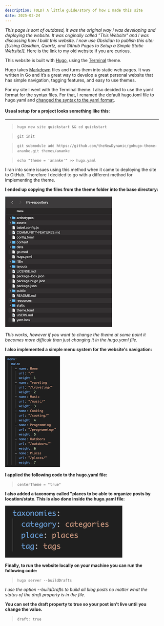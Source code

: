 ```yaml
---
description: (OLD) A little guide/story of how I made this site
date: 2025-02-24
---
```

*This page is sort of outdated, it was the original way I was developing and deploying the website. It was originally called "This Website" and I was discussing how I built this website. I now use Obsidian to publish this site: [[Using Obsidian, Quartz, and Github Pages to Setup a Simple Static Website]].* Here is the [link](https://jcorrell35.github.io/life-repository) to my old website if you are curious.

This website is built with [Hugo](https://gohugo.io), using the [Terminal](https://github.com/panr/hugo-theme-terminal/) theme.

Hugo takes [Markdown](https://www.markdownguide.org/) files and turns them into static web pages. It was written in Go and it’s a great way to develop a great personal website that has simple navigation, tagging features, and easy to use themes.

For my site I went with the Terminal theme. I also decided to use the yaml format for the syntax files. For that, I renamed the default hugo.toml file to hugo.yaml and [changed the syntax to the yaml format](https://he3.app/en/blogs/yaml-to-toml-a-comprehensive-guide-for-developers/).

#### Usual setup for a project looks something like this:
----------
> `hugo new site quickstart && cd quickstart`

> `git init`

> `git submodule add https://github.com/theNewDynamic/gohugo-theme-ananke.git themes/ananke`

> `echo "theme = 'ananke'" >> hugo.yaml`

I ran into some issues using this method when it came to deploying the site to GitHub. Therefore I decided to go with a different method for implementing the theme. 

**I ended up copying the files from the theme folder into the base directory:**

![Files](../../images/filesystem.png#img.center)

*This works, however if you want to change the theme at some point it becomes more difficult than just changing it in the hugo.yaml file.*

**I also implemented a simple menu system for the website's navigation:**

![MenuCode](../../images/menucode.png#img.center)

**I applied the following code to the hugo.yaml file:**
> `centerTheme = "true"`

**I also added a taxonomy called "places to be able to organize posts by location/state. This is also done inside the hugo.yaml file:**

![Taxonomies](../../images/taxonomies.png#img.center)

**Finally, to run the website locally on your machine you can run the following code:**
> `hugo server --buildDrafts`

*I use the option --buildDrafts to build all blog posts no matter what the status of the draft property is in the file.*

**You can set the draft property to true so your post isn't live until you change the value.**
> `draft: true`